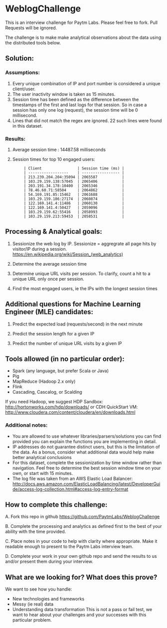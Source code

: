 # WeblogChallenge
This is an interview challenge for Paytm Labs. Please feel free to fork. Pull Requests will be ignored.

The challenge is to make make analytical observations about the data using the distributed tools below.

## Solution:

### Assumptions:
1. Every unique combination of IP and port number is considered a unique client/user.
2. The user inactivity window is taken as 15 minutes.
3. Session time has been defined as the difference between the timestamps of the first and last logs for that session. So in case a session has only one log (request), the session time will be 0 millisecond.
4. Lines that did not match the regex are ignored. 22 such lines were found in this dataset.

### Results:
1. Average session time : 14487.58 milliseconds
2. Session times for top 10 engaged users: 

            | Client                | Session time (ms) |
            | ------------------    | ----------------- |
            | 213.239.204.204:35094 | 2065587           |
            | 103.29.159.138:57045  | 2065406           |
            | 203.191.34.178:10400  | 2065346           |
            | 78.46.60.71:58504     | 2064862           |
            | 54.169.191.85:15462   | 2061688           |
            | 103.29.159.186:27174  | 2060874           |
            | 122.169.141.4:11486   | 2060130           |
            | 122.169.141.4:50427   | 2059096           |
            | 103.29.159.62:55416   | 2058993           |
            | 103.29.159.213:59453  | 2058531           |
## Processing & Analytical goals:

1. Sessionize the web log by IP. Sessionize = aggregrate all page hits by visitor/IP during a session.
    https://en.wikipedia.org/wiki/Session_(web_analytics)

2. Determine the average session time

3. Determine unique URL visits per session. To clarify, count a hit to a unique URL only once per session.

4. Find the most engaged users, ie the IPs with the longest session times

## Additional questions for Machine Learning Engineer (MLE) candidates:
1. Predict the expected load (requests/second) in the next minute

2. Predict the session length for a given IP

3. Predict the number of unique URL visits by a given IP

## Tools allowed (in no particular order):
- Spark (any language, but prefer Scala or Java)
- Pig
- MapReduce (Hadoop 2.x only)
- Flink
- Cascading, Cascalog, or Scalding

If you need Hadoop, we suggest 
HDP Sandbox:
http://hortonworks.com/hdp/downloads/
or 
CDH QuickStart VM:
http://www.cloudera.com/content/cloudera/en/downloads.html


### Additional notes:
- You are allowed to use whatever libraries/parsers/solutions you can find provided you can explain the functions you are implementing in detail.
- IP addresses do not guarantee distinct users, but this is the limitation of the data. As a bonus, consider what additional data would help make better analytical conclusions
- For this dataset, complete the sessionization by time window rather than navigation. Feel free to determine the best session window time on your own, or start with 15 minutes.
- The log file was taken from an AWS Elastic Load Balancer:
http://docs.aws.amazon.com/ElasticLoadBalancing/latest/DeveloperGuide/access-log-collection.html#access-log-entry-format



## How to complete this challenge:

A. Fork this repo in github
    https://github.com/PaytmLabs/WeblogChallenge

B. Complete the processing and analytics as defined first to the best of your ability with the time provided.

C. Place notes in your code to help with clarity where appropriate. Make it readable enough to present to the Paytm Labs interview team.

D. Complete your work in your own github repo and send the results to us and/or present them during your interview.

## What are we looking for? What does this prove?

We want to see how you handle:
- New technologies and frameworks
- Messy (ie real) data
- Understanding data transformation
This is not a pass or fail test, we want to hear about your challenges and your successes with this particular problem.
